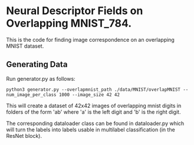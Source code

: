 # Neural Descriptor Fields on Overlapping MNIST_784.

This is the code for finding image correspondence on an overlapping MNIST dataset.

## Generating Data
Run generator.py as follows:
```
python3 generator.py --overlapmnist_path ./data/MNIST/overlapMNIST --num_image_per_class 1000 --image_size 42 42 
```
This will create a dataset of 42x42 images of overlapping mnist digits in folders of the form 'ab' where 'a' is the
left digit and 'b' is the right digit. 

The corresponding dataloader class can be found in dataloader.py which will turn the labels into labels usable in 
multilabel classification (in the ResNet block). 

